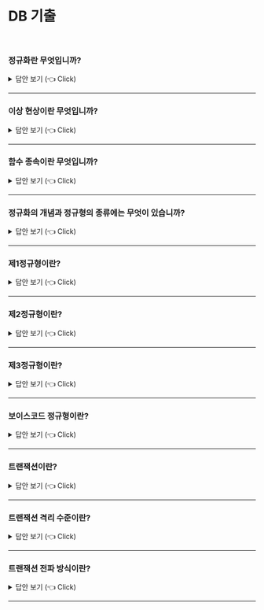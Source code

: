 # DB 기출
<br>

### 정규화란 무엇입니까?

<details>
   <summary> 답안 보기 (👈 Click)</summary>
<br />

[참고: 데이터베이스 개론 p.330]

+ 8장에서는 관계 데이터 모델에 기반을 두고 데이터베이스를 설계하는 방법 중 
E-R 모델과 릴레이션 변환 규칙을 이용하는 방법을 살펴보았다

이 장에서는 정규화를 이용해 데이터베이스를 설계하는 방법에 대해 소개한다
정규화는 데이터베이스를 설계한 후 설계 결과물을 검증하기 위해 사용하기도 한다
앞에서도 언급했듯이, 두 설계 방법은 데이터베이스 설계 결과물이 비슷한 수준을
유지하므로 상황에 따라 적절한 방법을 선택하면 된다

데이터베이스를 잘못 설계하면 불필요한 데이터 중복이 발생하여 릴레이션에 대한 데이터의 삽입, 수정, 삭제 연산을 수행할 때 부작용이 발생할 수 있다. 이러한 부작용을 이상 현상이라 한다
이상 현상을 제거하면서 데이터베이스를 올바르게 설계해나가는 과정이 정규화다
정규화의 필요성과 방법을 구체적으로 알아보기에 앞서 먼저 이상 현상을 종류별로 자세히 알아보자
</details>

-----------------------

### 이상 현상이란 무엇입니까?

<details>
   <summary> 답안 보기 (👈 Click)</summary>

[참고: 데이터베이스 개론 p.330]

+ 
1) 이상 현상의 종류
- 이상 현상에는 [그림 9-1]과 같이 삽입 이상, 갱신 이상, 삭제 이상이 있다
   삽입 이상 - 새 데이터를 삽입하기 위해 불필요한 데이터도 함께 삽입해야 하는 문제
   갱신 이상 - 중복 투플 중 일부만 변경하여 데이터가 불일치하게 되는 모순의 문제
   삭제 이상 - 투플을 삭제하면 꼭 필요한 데이터까지 함께 삭제되는 데이터 손실의 문제

 [그림 9-2]의 이벤트 참여 릴레이션을 이용해 잘못 설계된 릴레이션에서 발생할 수 있는
 이상 현상을 살펴보고, 이를 통해 이상 현상의 개념을 이해해보자. 

[그림 9-2]의 이벤트참여 릴레이션은 고객들이 이벤트에 참여한 결과를 저장하고 있는 릴레이션이다. 고객에 대한 정보인 고객아이디, 고객이름, 등급과 고객이 참여한 이벤트에 대한 정보인 이벤트번호, 당첨여부를 포함하고 있다. 
한 고객이 여러 이벤트에 참여할 수 있으므로 고객아이디만으로는 투플을 유일하게 식별할 수 없다.
그러므로 고객아이디와 이벤트번호 속성을 함께 사용하여 이벤트참여 릴레이션의 기본키를 구성한다. 

고객 한 명이 여러 이벤트에 참여할 수 있으므로 이벤트참여 릴레이션에는 동일한 고객의 
이름과 등급이 여러 번 나타날 수 있다.
예를 들어, 아이디가 apple인 고객은 3개의 이벤트에 참여하므로
고객의 이름과 등급이 이벤트참여 릴레이션에 세 번 저장된다.
이렇게 동일한 데이터가 여러 번 중복되어 저장되면 저장 공간을 낭비할 뿐 아니라
릴레이션에 데이터를 삽입, 수정,삭제 할 때 삽입,갱신, 삭제 이상 현상이 발생할 수 있다 

1)삽입 이상
- 릴레이션에 새 데이터를 삽입하기 위해 원치 않는 불필요한 데이터도 함께 삽입해야 하는 문제를 삽입 이상이라 한다
  예를 들어, 아이디가 melon이고, 이름이 성원용, 등급이 gold인 신규 고객이 회원으로 가입하여, [그림 9-2]의 이벤트참여 릴레이션에 이 고객에 대한 데이터를 삽입해야 한다고 해보자.
  이 고객이 참여한 이벤트가 아직 업삳면 이벤트참여 릴레이션에 이 고객에 대한 데이터를 삽입할 수 없다. 이벤트참여 릴레이션의 기본키가 고객아이디와 이벤트번호 속성이고,
  기본키를 구성하는 속성은 널 값을 가질 수 없다는 제약이 존재하기 때문이다. 
  즉, 고객아이디와 참여한 이벤트번호가 모두 존재해야 이벤트참여 릴레이션에 새 고객의 데이터를 삽입할 수 있다. 따라서 성원용 고객에 대한 데이터를 이벤트참여 릴레이션에 삽입하려면 실제로 참여하지 않은 임시 이벤트번호를 삽입해야 하므로 이벤트참여 릴레이션에는 삽입 이상이 발생하게 된다. 

2) 갱신 이상
- 릴레이션의 중복된 투플들 중 일부만 수저앟여 데이터가 불일치하게 되는 모순이 발생하는 것을 
   갱신 이상이라한다. [그림9-2]의 이벤트참여 릴레이션에는 아이디가 apple인 고객에 대한 
   투플이 3개 존재하여, 고객아이디, 고객이름, 등급 속성의 값이 중복되어 있다. 
   아이디가 apple인 고객의 등급이 gold에서 vip로 변경된다면, 이벤트참여 릴레이션에서 
   apple 고객에 대한 투플 3개의 등급 속성 값이 모두 수정되어야 한다. 
   그렇지 않고 [그림9-2]와 같이 2개의 투플만 등급이 수정되면 apple 고객이 서로 다른 등급을 가지는 모순이 생겨 갱신 이상이 발생하게 된다 

3) 삭제 이상
- 릴레이션에서 투플을 삭제하면 꼭 필요한 데이터까지 함께 삭제하여 데이터가  손실되는 
  연쇄 삭제 현상을 삭제 이상이라 한다. 

아이디가 orange인 고객이 이벤트 참여를 취소하여 [그림 9-2]의 이벤트참여 릴레이션에서 관련된 투플을 삭제해야 한다면, [그림 9-5]와 같이 하나의 투플만 삭제하면 된다.
그런데 이 투플은 아이디가 orange인 고객이 참여하고 있는 이벤트에 대한 정보만 가지고 있는 것이 아니라, 해당 고객에 대한 정보인 고객아이디, 고객이름, 등급에 대한 정보도 유일하게 가지고 있다. 
따라서 이 투플이 삭제되면 이벤트 참여와 관련이 없음에도 불구하고 해당 고객에 대한 고객아이디, 고객이름, 등급 데이터까지 원치 않게 손실되는 삭제 이상이 발생하게 된다. 

[그림 9-2]의 이벤트참여 릴레이션에 여러 이상 현상이 발생하는 이유는 무엇일까?
관련이 없는 데이터, 즉 관련 없는 속성들을 하나의 릴레이션에 모아 두고 있기 때문이다.
이상 현상이 발생하지 않도록 하려면, 관련 있는 속성들로만 릴레이션을 구성해야 하는데,
이를 위해 필요한 것이 정규화다.

정규화는 이상 현상이 발생하지 않도록, 릴레이션을 관련이 있는 속성들로만 구성하기 위해 릴레이션을 분해하는 과정이다. 정규화를 통해 릴레이션 설계를 올바르게 완성할 수 있다. 

정규화를 수행하려면 먼저 릴레이션을 구성하는 속성들 간의 관련성을 판단할 수 있어야 한다.
정규화 과정에서 고려해야 하는 속성들 간의 관련성을 함수적 종속성이라고 한다.

일반적으로 릴레이션에 함수적 종속성이 하나 존재하도록 정규화를 통해 릴레이션을 분해한다.
그러므로 정규화를 본격적으로 살펴보기에 앞서 다음 절에서 함수적 종속성의 의미와 
함수적 종속성을 판단하는 방법부터 알아보자. 



</details>

-----------------------

### 함수 종속이란 무엇입니까?

<details>
   <summary> 답안 보기 (👈 Click)</summary>
<br />

[참고: 데이터베이스 개론 p.335]

+ 하나의 릴레이션을 구성하는 속성들읠 부분 집합을 X와 Y라 할 때,
어느 시점에서든 릴레이션 내의 모든 투플에서 X값에 대한 Y값이 항상 하나면
"X가 Y를 함수적으로 결정한다" 또는 "Y가 X에 함수적으로 종속되어 있다"라고 한다

함수 종속 관계는 X->Y로 표현하고, X를 결정자, Y를 종속자라고 한다

[그림 9-7]의 고객 릴레이션을 대상으로 속성 간의 함수 종속 관계를 판단해보자.

[그림 9-7]의 고객 릴레이션에서 각 고객아이디 속성 값에 대응되는 고객이름 속성과
등급 속성의 값이 단 하나이므로, 고객 아이디가 고객이름과 등급을 결정한다고 볼 수 있다.
예를 들어, 고객아이디가 apple인 고객은 이름이 정소화, 등급이 gold인 한 사람박에 없다.
그러므로 고객 릴레이션에서 고객이름과 등급 속성은 고객아이디 속성에 함수적으로 종속되어 있어,
고객아이디는 결정자가 되고 고객이름과 등급은 종속자가 된다. 

고객 릴레이션에 존재하는 함수 종속 관계는 다음과 같이 기호로 표현할 수 있다
하나의 릴레이션을 구성하는 속성들 간의 함수 종속 관계를 도식화하여 표현할 수 있다
이를 함수 종속 다이어그램이라고 하는데, 함수 종속 다이어그램은 복잡한 함수 종속 관계를 더 직관적으로 이해하는 데 도움이 된다.
예로 제시한 고객 릴레이션의 함수 종속 다이어그램은 [그림 9-9]와 같다 

함수 종속 관계를 판단할 때 유의할 점은, 현재 시점에 릴레이션에 포함된 속성 값만으로 판단하면 안된다는 것이다. 릴레이션에서 속성 값은 계속 변할 수 있기 때문에 속성 자체가 가지고 있는 특성과 의미를 기반으로 판단해야 한다. 

[그림 9-7]의 고객 릴레이션에서 함수 종속 관계를 판단할 때도 마찬가지다.
고객 릴레이션에 현재 저장되어 있는 속성 값이 아닌 속성 자체의 특성을 고려하여 함수 종속 관계를 판단해야 한다. 고객 릴레이션에서 고객아이디는 고객을 구별해주는 기본키 속성이기 때문에 아이디가 같은 서로 다른 고객이 존재할 수 없다.
그러므로, 고객아이디가 정해지면 오직 하나의 고객 이름과 등급이 결정된다.

일반적으로 투플을 유일하게 구별하는 기본키와 후보키는 그 특성 때문에 릴레이션을 구성하는 다른 모든 속성들을 함수적으로 결정한다.
하지만 이러한 특성으로 인해 함수 종속 관계 X->Y에서 기본키나 후보키만 결정자인 X가 될 수 있는 것은 아니다. 기본키나 후보키가 아니더라도 속성 Y값을 유일하게 결정하는 속성 X는 함수 종속 관계에서 모두 결정자가 될 수 있다.
물론 릴레이션 내의 여러 투플에서 속성 X 값이 같으면 이 값과 연관된 속성 Y 값도 모두 같아야
결정자로 인정받을 수 있다. 

[그림 9-10]의 이벤트참여 릴레이션을 대상으로 좀 더 복잡한 속성들 간의 함수 종속 관계를 판단해보자. 

[그림 9-10]의 이벤트참여 릴레이션에서는 고객 아이디가 고객 이름을 유일하게 결정한다.
고객아이디가 같으면 모든 투플에서 고객이름이 반드시 같은 값을 가지기 때문이다.
그러므로 고객이름은 고객아이디에 종속되어 있어, 고객아이디가 결정자가 되고 고객이름이 종속자가 된다.

그리고 기본키인 {고객아이디, 이벤트번호} 속성 집합은 당첨여부 속성을 유일하게 결정한다.
아이디가 apple인 고객이 참여한 E001 이벤트의 당첨여부는 Y만 존재하기 때문이다.

그러므로 당첨여부는 {고객아이디, 이벤트번호}에 종속되어 있어, {고객아이디, 이벤트번호}가 결정자가 되고 당첨여부가 종속자가 된다. 물론 당첨여부뿐 아니라 고객이름도 기본키인 {고객아이디, 이벤트번호}에 종속되어 있다. 

이벤트참여 릴레이션에 존재하는 함수 종속 관계를 기호로 표현하면 다음과 같다. 

이벤트참여 릴레이션에 존재하는 함수 종속 관계에서 
{고객아이디, 이벤트번호}에 종속되어 있는 고객 이름은 {고객아이디, 이벤트번호}의 일부분인 고객아이디에도 종속되어 있다.
이런 경우, 고객 이름 속성이 {고객아이디, 이벤트번호} 속성 집합에 부분 함수 종속되었다고 한다. 

반면, 당첨여부 속성은 {고객아이디, 이벤트번호}의 일부분이 아닌 속성 집합 전체에 종속되어 있다.
이런 경우에는 당첨여부 속성이 {고객아이디, 이벤트번호} 속성 집합에 완전 함수 종속되었다고 한다.

완전 함수 종속은 릴레이션에서 속성 집합 Y가 속성 집합 X에 함수적으로 종속되어 있지만,
속성 집합 X 전체에 종속된 것이지 일부분에 종속된 것이 아님을 의미한다. 
이와 반대로 부분 함수 종속은 속성 집합 Y가 속성 집합 X의 전체가 아닌 일부분에도
함수적으로 종속됨을 의미하므로, 부분 함수 종속 관계가 성립하려면 결정자가
여러 개의 속성들로 구성되어 있어야 한다
 
일반적으로 함수 종속이라고 하면 완전 함수 종속을 의미한다.
그러나 정규화를 수행하는 과정에서 릴렐이션이 부분 함수 종속 관계를 포함하고 있는지를 확인하는 경우가 있으므로 부분 함수 종속도 의미를 정확히 이해해둘 필요가 있다. 

[그림 9-10]의 이벤트참여 릴레이션에서 고객이름은 고객아이디에 완전 함수 종속되어 있지만, {고객아이디, 이벤트번호}에는 부분 함수 종속되어 있다. 
그리고 당첨여부는 {고객아이디, 이벤트번호}에 완전 함수 종속되어 있다.

완전 함수 종속과 부분 함수 종속을 모두 포함하는 이벤트참여 릴레이션에 대한 함수 종속 다이어그램은 [그림 9-12]와 같다. 

릴레이션에 존재하는 함수 종속 관계에서는 결정자와 종속자가 같거나, 결정자가 종속자를 포함하는 것처럼 당연한 함수 종속 관계는 고려하지 않는다. 예를 들어, 이벤트참여 릴레이션에 존재하는 다음과 같은 함수 종속 관계는 당연하게 판단되는 함수 종속 관계이므로 제외한다. 
  
</details>

-----------------------

### 정규화의 개념과 정규형의 종류에는 무엇이 있습니까?

<details>
   <summary> 답안 보기 (👈 Click)</summary>
<br />

[참고: 데이터베이스 개론 p.339]

+ 

함수 종속성을 이용하여 릴레이션을 연관성이 있는 속성들로만 구성되도록 분해해서,
이상 현상이 발생하지 않는 올바른 릴레이션으로 만들어나가는 과정을
정규화라고 한다.
정규화의 기본 목표는 관련이 없는 함수 종속성을 별개의 릴레이션으로 표현하는 것이다.

릴레이션이 정규화된 정도는 정규형으로 표현한다. 정규형은 크게 기본 정규형과 
고급 정규형으로 나뉜다.
기본 정규형에는 제1정규형, 제2정규형, 제3정규형, 보이스/코드 정규형이 있고,
고급 정규형에는 제4정규형, 제5정규형이 있다. 

각 정규형마다 만족시켜야 하는 제약조건이 존재한다.
릴레이션이 특정 정규형의 제약 조건을 만족하면 릴레이션이 해당 정규형에 속한다고 표현한다.
정규형의 차수가 높아질수록 요구되는 제약조건이 많아지고 엄격해진다.
일반적으로 차수가 높은 정규형에 속하는 릴레이션일수록
데이터 중복이 줄어 데이터 중복에 의한 이상 현상이 발생하지 않는 바람직한 릴레이션일 수 있다.
하지만 모든 릴레이션이 제5정규형에 속해야 되는 것은 아니므로,
릴레이션의 특성을 고려해서 적합한 정규형을 선택해야 한다. 

일반적으로 기본 정규형에 속하도록 릴레이션을 정규화하는 경우가 대부분이다.
따라서 기본 정규형의 제약조건은 정확히 파악해둘 필요가 있으므로,
여기서는 기본 정규형을 중심으로 정규화 과정을 알아본다.

정규형들간의 관계를 그림으로 표현하면 다음과 같다.
정규형 중 가장 바깥쪽에 위치하는 제1정규형부터 살펴보자. 
 
</details>

-----------------------

### 제1정규형이란?

<details>
   <summary> 답안 보기 (👈 Click)</summary>
<br />

[참고: 데이터베이스 개론 p.340]

+ 

 
</details>

-----------------------

### 제2정규형이란?

<details>
   <summary> 답안 보기 (👈 Click)</summary>
<br />

[참고: 데이터베이스 개론 p.340]

+ 

 
</details>

-----------------------

### 제3정규형이란?

<details>
   <summary> 답안 보기 (👈 Click)</summary>
<br />

[참고: 데이터베이스 개론 p.340]

+ 

 
</details>

-----------------------

### 보이스코드 정규형이란?

<details>
   <summary> 답안 보기 (👈 Click)</summary>
<br />

[참고: 데이터베이스 개론 p.340]

+ 

 
</details>

-----------------------

### 트랜잭션이란?

<details>
   <summary> 답안 보기 (👈 Click)</summary>
<br />

[참고: 데이터베이스 개론 p.340]

+ 

 
</details>

-----------------------

### 트랜잭션 격리 수준이란?

<details>
   <summary> 답안 보기 (👈 Click)</summary>
<br />

[참고: 데이터베이스 개론 p.340]

+ 

 
</details>

-----------------------

### 트랜잭션 전파 방식이란?

<details>
   <summary> 답안 보기 (👈 Click)</summary>
<br />

[참고: 데이터베이스 개론 p.340]

+ 

 
</details>

-----------------------








